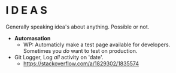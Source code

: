 # I D E A S

Generally speaking idea's about anything. Possible or not.

- **Automasation**
  - WP: Automaticly make a test page available for developers. Sometimes you _do_ want to test on production.
- Git Logger, Log _all_ activity on 'date'.
  - https://stackoverflow.com/a/1829302/1835574
